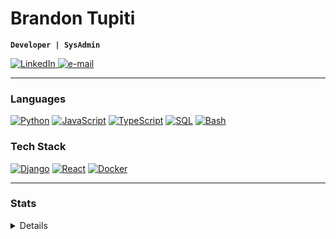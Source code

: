 <h1 align="">Brandon Tupiti</h1>

**`Developer | SysAdmin`**
<p align="">
    <a href="https://www.linkedin.com/in/brandon-tupiti-75410012b/">
        <img src="https://img.shields.io/badge/LinkedIn-blue?style=flat-square&logo=linkedin" alt="LinkedIn">
    </a>
    <a href="mailto:tupitibrandon@gmail.com">
        <img src="https://img.shields.io/badge/Email-blue?style=flat-square&logo=gmail&logoColor=white" alt="e-mail">
    </a>
</p>

---

### Languages
[![Python](https://img.shields.io/badge/python-black?style=for-the-badge&logo=python)](https://github.com/b-tupiti)
[![JavaScript](https://img.shields.io/badge/javascript-black?style=for-the-badge&logo=javascript)](https://github.com/b-tupiti)
[![TypeScript](https://img.shields.io/badge/typescript-black?style=for-the-badge&logo=typescript)](https://github.com/b-tupiti)
[![SQL](https://img.shields.io/badge/sql-black?style=for-the-badge&logo=mysql)](https://github.com/b-tupiti)
[![Bash](https://img.shields.io/badge/bash-black?style=for-the-badge&logo=gnu-bash&logoColor=white)](https://github.com/b-tupiti)

### Tech Stack
[![Django](https://img.shields.io/badge/django-black?style=for-the-badge&logo=django)](https://github.com/b-tupiti)
[![React](https://img.shields.io/badge/react-black?style=for-the-badge&logo=react)](https://github.com/b-tupiti)
[![Docker](https://img.shields.io/badge/docker-black?style=for-the-badge&logo=docker)](https://hub.docker.com/u/b-tupiti)

---

### Stats

<details>
<p align="">
  <a href="https://github.com/b-tupiti">
    <img src="http://github-profile-summary-cards.vercel.app/api/cards/profile-details?username=b-tupiti&theme=transparent" />
  </a>
  <a href="https://github.com/dawnCoder26">
    <img src="https://github-readme-streak-stats.herokuapp.com/?user=b-tupiti&hide_border=true&card_width=338&theme=transparent" />
  </a>
  <a href="https://github.com/dawnCoder26">
    <img src="http://github-profile-summary-cards.vercel.app/api/cards/stats?username=b-tupiti&theme=transparent" />
  </a>
</p>
</details>








